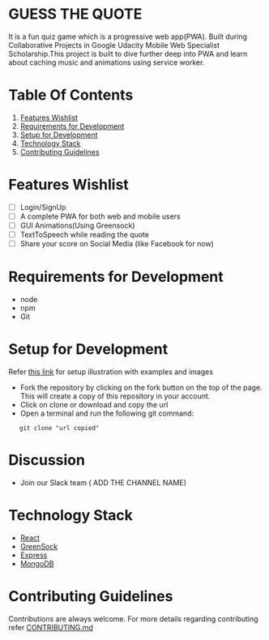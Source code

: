 # GUESS THE QUOTE

It is a fun quiz game which is a  progressive web app(PWA). Built during Collaborative Projects in Google Udacity Mobile Web Specialist Scholarship.This project is built to dive further deep into PWA and learn about caching music and animations using service worker.

# Table Of Contents

  1. [Features Wishlist](#features-wishlist)
  2. [Requirements for Development](#requirements-for-development)
  3. [Setup for Development](Setup-for-Development)
  4. [Technology Stack](Technology-Stack)
  5. [Contributing Guidelines](Contributing-Guidelines)

# Features Wishlist

- [ ] Login/SignUp
- [ ] A complete PWA for both web and mobile users
- [ ] GUI Animations(Using Greensock)
- [ ] TextToSpeech while reading the quote
- [ ] Share your score on Social Media (like Facebook for now)

# Requirements for Development

 - node
 - npm
 - Git

# Setup for Development

 Refer [this link](https://codeburst.io/a-step-by-step-guide-to-making-your-first-github-contribution-5302260a2940) for setup illustration with examples and images
 - Fork the repository by clicking on the fork button on the top of the page. This will create a copy of this repository in your account.
 - Click on clone or download and copy the url
 - Open a terminal and run the following git command:
 ```
    git clone "url copied"
 ```
# Discussion

 - Join our Slack team ( ADD THE CHANNEL NAME)

# Technology Stack

- [React](https://reactjs.org/)
- [GreenSock](https://greensock.com/)
- [Express](https://expressjs.com/)
- [MongoDB](https://www.mongodb.com/)

# Contributing Guidelines

Contributions are always welcome.
For more details regarding contributing refer [CONTRIBUTING.md](https://github.com/twishasaraiya/GuessTheQuote/blob/master/CONTRIBUTING.md)
